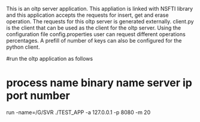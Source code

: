 This is an oltp server  application. This appliation is linked with NSFTI library and this application accepts the requests for insert, get and 
erase operation. The requests for this oltp server is generated externally.
client.py is the client that can be used as the client for the oltp server. Using the configuration file config.properties user can request
 different operations percentages. A prefill of number of keys can also be configured for the python client.

#run the oltp application as follows
#    process name  binary name  server ip    port number
run -name=/G/SVR ./TEST_APP  -a 127.0.0.1 -p 8080 -m 20
